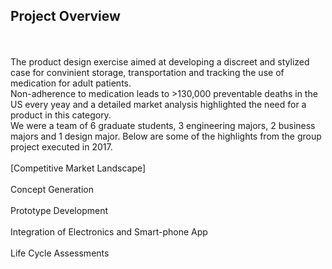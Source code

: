 ## Project Overview
<br><br>
The product design exercise aimed at developing a discreet and stylized case for convinient storage, transportation and tracking the use of medication for adult patients.<br>
Non-adherence to medication leads to >130,000 preventable deaths in the US every yeay and a detailed market analysis highlighted the need for a product in this category.<br>
We were a team of 6 graduate students, 3 engineering majors, 2 business majors and 1 design major. Below are some of the highlights from the group project executed in 2017.
<br><br>
[Competitive Market Landscape]
<br><br>
Concept Generation
<br><br>
Prototype Development
<br><br>
Integration of Electronics and Smart-phone App
<br><br>
Life Cycle Assessments
